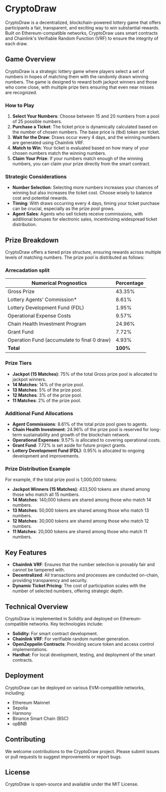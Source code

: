 # CryptoDraw

CryptoDraw is a decentralized, blockchain-powered lottery game that offers participants a fair, transparent, and exciting way to win substantial rewards. Built on Ethereum-compatible networks, CryptoDraw uses smart contracts and Chainlink's Verifiable Random Function (VRF) to ensure the integrity of each draw.

## Game Overview

CryptoDraw is a strategic lottery game where players select a set of numbers in hopes of matching them with the randomly drawn winning numbers. The game is designed to reward both jackpot winners and those who come close, with multiple prize tiers ensuring that even near misses are recognized.

### How to Play

1. **Select Your Numbers**: Choose between 15 and 20 numbers from a pool of 25 possible numbers.
2. **Purchase a Ticket**: The ticket price is dynamically calculated based on the number of chosen numbers. The base price is (tbd) token per ticket.
3. **Wait for the Draw**: Draws occur every 4 days, and the winning numbers are generated using Chainlink VRF.
4. **Match to Win**: Your ticket is evaluated based on how many of your chosen numbers match the winning numbers.
5. **Claim Your Prize**: If your numbers match enough of the winning numbers, you can claim your prize directly from the smart contract.

### Strategic Considerations

- **Number Selection**: Selecting more numbers increases your chances of winning but also increases the ticket cost. Choose wisely to balance cost and potential rewards.
- **Timing**: With draws occurring every 4 days, timing your ticket purchase can be crucial, especially as the prize pool grows.
- **Agent Sales**: Agents who sell tickets receive commissions, with additional bonuses for electronic sales, incentivizing widespread ticket distribution.

## Prize Breakdown

CryptoDraw offers a tiered prize structure, ensuring rewards across multiple levels of matching numbers. The prize pool is distributed as follows:

### Arrecadation split
**Numerical Prognostics** | **Percentage**
--- | ---
Gross Prize | 43.35%
Lottery Agents' Commission* | 8.61%
Lottery Development Fund (FDL) | 1.95%
Operational Expense Costs | 9.57%
Chain Health Investment Program | 24.96%
Grant Fund | 7.72%
Operation Fund (accumulate to final 0 draw) | 4.93%
**Total** | **100%**

### Prize Tiers

- **Jackpot (15 Matches)**: 75% of the total Gross prize pool is allocated to jackpot winners.
- **14 Matches**: 14% of the prize pool.
- **13 Matches**: 5% of the prize pool.
- **12 Matches**: 3% of the prize pool.
- **11 Matches**: 2% of the prize pool.

### Additional Fund Allocations

- **Agent Commissions**: 8.61% of the total prize pool goes to agents.
- **Chain Health Investment**: 24.96% of the prize pool is reserved for long-term sustainability and growth of the blockchain network.
- **Operational Expenses**: 9.57% is allocated to covering operational costs.
- **Grant Fund**: 7.72% is set aside for future project grants.
- **Lottery Development Fund (FDL)**: 0.95% is allocated to ongoing development and improvements.

### Prize Distribution Example

For example, if the total prize pool is 1,000,000 tokens:

- **Jackpot Winners (15 Matches)**: 433,500 tokens are shared among those who match all 15 numbers.
- **14 Matches**: 140,000 tokens are shared among those who match 14 numbers.
- **13 Matches**: 50,000 tokens are shared among those who match 13 numbers.
- **12 Matches**: 30,000 tokens are shared among those who match 12 numbers.
- **11 Matches**: 20,000 tokens are shared among those who match 11 numbers.

## Key Features

- **Chainlink VRF**: Ensures that the number selection is provably fair and cannot be tampered with.
- **Decentralized**: All transactions and processes are conducted on-chain, providing transparency and security.
- **Dynamic Ticket Pricing**: The cost of participation scales with the number of selected numbers, offering strategic depth.

## Technical Overview

CryptoDraw is implemented in Solidity and deployed on Ethereum-compatible networks. Key technologies include:

- **Solidity**: For smart contract development.
- **Chainlink VRF**: For verifiable random number generation.
- **OpenZeppelin Contracts**: Providing secure token and access control implementations.
- **Hardhat**: For local development, testing, and deployment of the smart contracts.

## Deployment

CryptoDraw can be deployed on various EVM-compatible networks, including:

- Ethereum Mainnet
- Sepolia
- Harmony
- Binance Smart Chain (BSC)
- opBNB

## Contributing

We welcome contributions to the CryptoDraw project. Please submit issues or pull requests to suggest improvements or report bugs.

## License

CryptoDraw is open-source and available under the MIT License.
